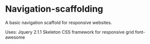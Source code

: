 # Navigation-scaffolding

A basic navigation scaffold for responsive websites.

Uses: 
  Jquery 2.1.1
  Skeleton CSS framework for responsive grid
  font-awesome
